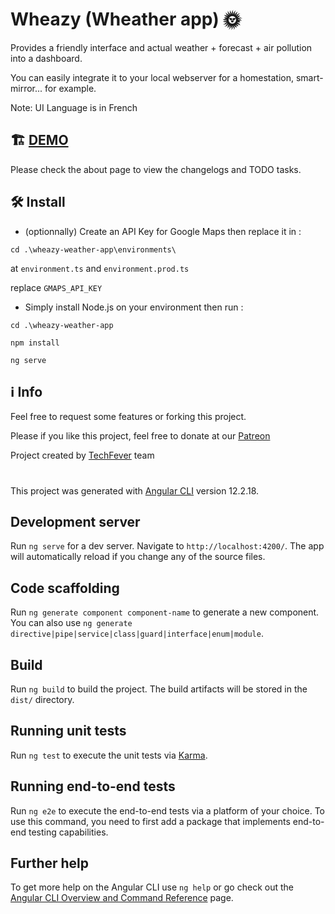 # Wheazy (Wheather app) 🌞

Provides a friendly interface and actual weather + forecast + air pollution into a dashboard.

You can easily integrate it to your local webserver for a homestation, smart-mirror... for example. 

Note: UI Language is in French

## 🏗️ [DEMO](https://wheazy.web.app/main)

Please check the about page to view the changelogs and TODO tasks.

## 🛠️ Install

- (optionnally) Create an API Key for Google Maps then replace it in :

`cd .\wheazy-weather-app\environments\`

at `environment.ts` and `environment.prod.ts` 

replace `GMAPS_API_KEY`

- Simply install Node.js on your environment then run :

`cd .\wheazy-weather-app`

`npm install`

`ng serve`

## ℹ️ Info

Feel free to request some features or forking this project.

Please if you like this project, feel free to donate at our [Patreon](https://patreon.com/techfever)

Project created by [TechFever](https://techfever.dev/) team

#

This project was generated with [Angular CLI](https://github.com/angular/angular-cli) version 12.2.18.

## Development server

Run `ng serve` for a dev server. Navigate to `http://localhost:4200/`. The app will automatically reload if you change any of the source files.

## Code scaffolding

Run `ng generate component component-name` to generate a new component. You can also use `ng generate directive|pipe|service|class|guard|interface|enum|module`.

## Build

Run `ng build` to build the project. The build artifacts will be stored in the `dist/` directory.

## Running unit tests

Run `ng test` to execute the unit tests via [Karma](https://karma-runner.github.io).

## Running end-to-end tests

Run `ng e2e` to execute the end-to-end tests via a platform of your choice. To use this command, you need to first add a package that implements end-to-end testing capabilities.

## Further help

To get more help on the Angular CLI use `ng help` or go check out the [Angular CLI Overview and Command Reference](https://angular.io/cli) page.
